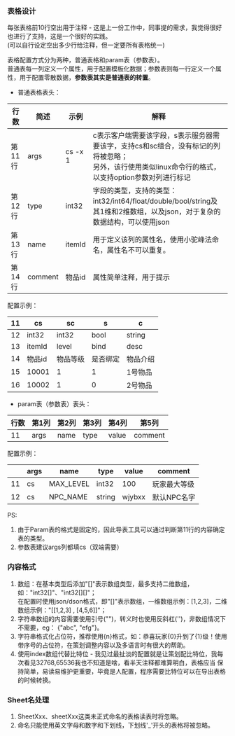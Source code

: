 ### 表格设计

每张表格前10行空出用于注释 - 这是上一份工作中，同事提的需求，我觉得很好也进行了支持，这是一个很好的实践。  
(可以自行设定空出多少行给注释，但一定要所有表格统一)

表格配置方式分为两种，普通表格和param表（参数表）。  
普通表每一列定义一个属性，用于配置模板化数据；参数表则每一行定义一个属性，用于配置零散数据，**参数表其实是普通表的转置**。

+ 普通表格表头：

| 行数   | 简述      | 示例      | 解释                                                                                      | 
|------|---------|---------|-----------------------------------------------------------------------------------------|  
| 第11行 | args    | cs -x 1 | c表示客户端需要该字段，s表示服务器需要该字，支持cs和sc组合，没有标记的列将被忽略；<br/>另外，该行使用类似linux命令行的格式，以支持option参数对列进行标记 | 
| 第12行 | type    | int32   | 字段的类型，支持的类型：int32/int64/float/double/bool/string及其1维和2维数组，以及json，对于复杂的数据结构，可以使用json     |
| 第13行 | name    | itemId  | 用于定义该列的属性名，使用小驼峰法命名，属性名不可以重复。                                                           |
| 第14行 | comment | 物品id    | 属性简单注释，用于提示                                                                             |

配置示例：

| 11 | cs     | sc    | s    | c      |
|----|--------|-------|------|--------|
| 12 | int32  | int32 | bool | string |
| 13 | itemId | level | bind | desc   |
| 14 | 物品id   | 物品等级  | 是否绑定 | 物品介绍   |
| 15 | 10001  | 1     | 1    | 1号物品   |
| 16 | 10002  | 1     | 0    | 2号物品   |

+ param表（参数表）表头：

| 行数 | 第1列  | 第2列  | 第3列  | 第4列   | 第5列     |  
|----|------|------|------|-------|---------|
| 11 | args | name | type | value | comment |

配置示例：

|    | args | name      | type   | value  | comment |  
|----|------|-----------|--------|--------|---------|
| 11 | cs   | MAX_LEVEL | int32  | 100    | 玩家最大等级  |
| 12 | cs   | NPC_NAME  | string | wjybxx | 默认NPC名字 |

PS:

1. 由于Param表的格式是固定的，因此导表工具可以通过判断第11行的内容确定表的类型。
2. 参数表建议args列都填cs（双端需要）

### 内容格式

1. 数组：在基本类型后添加"[]"表示数组类型，最多支持二维数组，如："int32[]"、"int32[][]"；  
   在配置时使用json/dson格式，即"[]"表示数组，一维数组示例：\[1,2,3]，二维数组示例："\[\[1,2,3] , \[4,5,6]]"；
2. 字符串数组的内容需要使用引号("")，转义时也使用反斜杠('\')，非数组情况下不需要，eg： {"abc", "efg"}。
3. 字符串格式化占位符，推荐使用{n}格式，如：恭喜玩家{0}升到了{1}级！使用带序号的占位符，在策划调整内容以及多语言时有很大的帮助。
4. 使用index数组代替比特位 - 我见过最扯淡的配置就是让策划配比特位，我每次看见32768,65536我也不知道是啥，看半天注释都难算明白，表格应当
   保持简单，易读易维护更重要，毕竟是人配置，程序需要比特位可以在导出表格的时候转换。

### Sheet名处理

1. SheetXxx、sheetXxx这类未正式命名的表格读表时将忽略。
2. 命名只能使用英文字母和数字和下划线，下划线'_'开头的表格将被忽略。